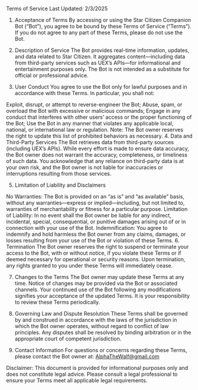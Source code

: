 Terms of Service
Last Updated: 2/3/2025

1. Acceptance of Terms
By accessing or using the Star Citizen Companion Bot (“Bot”), you agree to be bound by these Terms of Service (“Terms”). If you do not agree to any part of these Terms, please do not use the Bot.

2. Description of Service
The Bot provides real-time information, updates, and data related to Star Citizen. It aggregates content—including data from third-party services such as UEX’s APIs—for informational and entertainment purposes only. The Bot is not intended as a substitute for official or professional advice.

3. User Conduct
You agree to use the Bot only for lawful purposes and in accordance with these Terms. In particular, you shall not:

Exploit, disrupt, or attempt to reverse-engineer the Bot;
Abuse, spam, or overload the Bot with excessive or malicious commands;
Engage in any conduct that interferes with other users’ access or the proper functioning of the Bot;
Use the Bot in any manner that violates any applicable local, national, or international law or regulation.
Note: The Bot owner reserves the right to update this list of prohibited behaviors as necessary.
4. Data and Third-Party Services
The Bot retrieves data from third-party sources (including UEX’s APIs). While every effort is made to ensure data accuracy, the Bot owner does not warrant the accuracy, completeness, or timeliness of such data. You acknowledge that any reliance on third-party data is at your own risk, and the Bot owner is not liable for inaccuracies or interruptions resulting from those services.

5. Limitation of Liability and Disclaimers

No Warranties: The Bot is provided on an “as is” and “as available” basis, without any warranties—express or implied—including, but not limited to, warranties of merchantability or fitness for a particular purpose.
Limitation of Liability: In no event shall the Bot owner be liable for any indirect, incidental, special, consequential, or punitive damages arising out of or in connection with your use of the Bot.
Indemnification: You agree to indemnify and hold harmless the Bot owner from any claims, damages, or losses resulting from your use of the Bot or violation of these Terms.
6. Termination
The Bot owner reserves the right to suspend or terminate your access to the Bot, with or without notice, if you violate these Terms or if deemed necessary for operational or security reasons. Upon termination, any rights granted to you under these Terms will immediately cease.

7. Changes to the Terms
The Bot owner may update these Terms at any time. Notice of changes may be provided via the Bot or associated channels. Your continued use of the Bot following any modifications signifies your acceptance of the updated Terms. It is your responsibility to review these Terms periodically.

8. Governing Law and Dispute Resolution
These Terms shall be governed by and construed in accordance with the laws of the jurisdiction in which the Bot owner operates, without regard to conflict of law principles. Any disputes shall be resolved by binding arbitration or in the appropriate court of competent jurisdiction.

9. Contact Information
For questions or concerns regarding these Terms, please contact the Bot owner at:
AlphaTheWalf@gmail.com

Disclaimer:
This document is provided for informational purposes only and does not constitute legal advice. Please consult a legal professional to ensure your Terms meet all applicable legal requirements.
